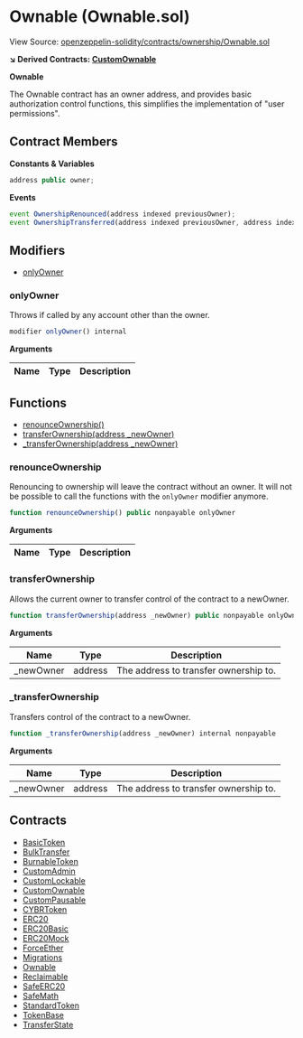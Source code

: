 # Ownable (Ownable.sol)

View Source: [openzeppelin-solidity/contracts/ownership/Ownable.sol](../openzeppelin-solidity/contracts/ownership/Ownable.sol)

**↘ Derived Contracts: [CustomOwnable](CustomOwnable.md)**

**Ownable**

The Ownable contract has an owner address, and provides basic authorization control
functions, this simplifies the implementation of "user permissions".

## Contract Members
**Constants & Variables**

```js
address public owner;

```

**Events**

```js
event OwnershipRenounced(address indexed previousOwner);
event OwnershipTransferred(address indexed previousOwner, address indexed newOwner);
```

## Modifiers

- [onlyOwner](#onlyowner)

### onlyOwner

Throws if called by any account other than the owner.

```js
modifier onlyOwner() internal
```

**Arguments**

| Name        | Type           | Description  |
| ------------- |------------- | -----|

## Functions

- [renounceOwnership()](#renounceownership)
- [transferOwnership(address _newOwner)](#transferownership)
- [_transferOwnership(address _newOwner)](#_transferownership)

### renounceOwnership

Renouncing to ownership will leave the contract without an owner.
It will not be possible to call the functions with the `onlyOwner`
modifier anymore.

```js
function renounceOwnership() public nonpayable onlyOwner 
```

**Arguments**

| Name        | Type           | Description  |
| ------------- |------------- | -----|

### transferOwnership

Allows the current owner to transfer control of the contract to a newOwner.

```js
function transferOwnership(address _newOwner) public nonpayable onlyOwner 
```

**Arguments**

| Name        | Type           | Description  |
| ------------- |------------- | -----|
| _newOwner | address | The address to transfer ownership to. | 

### _transferOwnership

Transfers control of the contract to a newOwner.

```js
function _transferOwnership(address _newOwner) internal nonpayable
```

**Arguments**

| Name        | Type           | Description  |
| ------------- |------------- | -----|
| _newOwner | address | The address to transfer ownership to. | 

## Contracts

* [BasicToken](BasicToken.md)
* [BulkTransfer](BulkTransfer.md)
* [BurnableToken](BurnableToken.md)
* [CustomAdmin](CustomAdmin.md)
* [CustomLockable](CustomLockable.md)
* [CustomOwnable](CustomOwnable.md)
* [CustomPausable](CustomPausable.md)
* [CYBRToken](CYBRToken.md)
* [ERC20](ERC20.md)
* [ERC20Basic](ERC20Basic.md)
* [ERC20Mock](ERC20Mock.md)
* [ForceEther](ForceEther.md)
* [Migrations](Migrations.md)
* [Ownable](Ownable.md)
* [Reclaimable](Reclaimable.md)
* [SafeERC20](SafeERC20.md)
* [SafeMath](SafeMath.md)
* [StandardToken](StandardToken.md)
* [TokenBase](TokenBase.md)
* [TransferState](TransferState.md)
